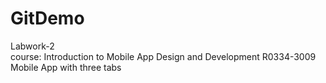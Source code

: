 # GitDemo
Labwork-2 </br>
course: Introduction to Mobile App Design and Development R0334-3009
Mobile App with three tabs
